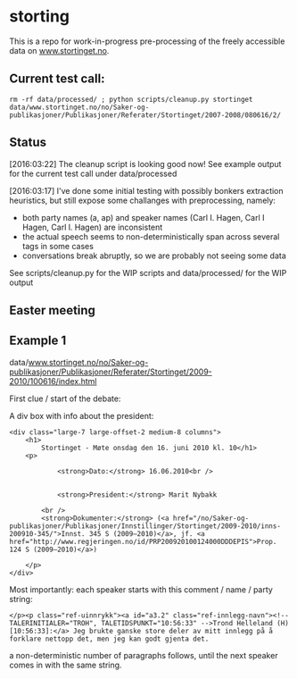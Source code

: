 # storting

This is a repo for work-in-progress pre-processing of the freely 
accessible data on www.stortinget.no.

## Current test call:

    rm -rf data/processed/ ; python scripts/cleanup.py stortinget data/www.stortinget.no/no/Saker-og-publikasjoner/Publikasjoner/Referater/Stortinget/2007-2008/080616/2/

## Status

[2016:03:22]
The cleanup script is looking good now! See example output for the current test call under
    data/processed

[2016:03:17] 
I've done some initial testing with possibly bonkers extraction 
heuristics, but still expose some challanges with preprocessing,
namely:


- both party names (a, ap) and speaker names (Carl I. Hagen, Carl I Hagen, Carl l. Hagen) are inconsistent
- the actual speech seems to non-deterministically span across several tags in some cases
- conversations break abruptly, so we are probably not seeing some data

See scripts/cleanup.py for the WIP scripts and data/processed/ 
for the WIP output

## Easter meeting

## Example 1

data/www.stortinget.no/no/Saker-og-publikasjoner/Publikasjoner/Referater/Stortinget/2009-2010/100616/index.html

First clue / start of the debate:

A div box with info about the president:

    <div class="large-7 large-offset-2 medium-8 columns">
        <h1>
            Stortinget - Møte onsdag den 16. juni 2010 kl. 10</h1>
        <p>
            
                <strong>Dato:</strong> 16.06.2010<br />
            
            
                <strong>President:</strong> Marit Nybakk
            
            <br />
            <strong>Dokumenter:</strong> (<a href="/no/Saker-og-publikasjoner/Publikasjoner/Innstillinger/Stortinget/2009-2010/inns-200910-345/">Innst. 345 S (2009–2010)</a>, jf. <a href="http://www.regjeringen.no/id/PRP200920100124000DDDEPIS">Prop. 124 S (2009–2010)</a>)
            
        </p>
    </div>

Most importantly: each speaker starts with this comment / name / party string:

    </p><p class="ref-uinnrykk"><a id="a3.2" class="ref-innlegg-navn"><!-- TALERINITIALER="TROH", TALETIDSPUNKT="10:56:33" -->Trond Helleland (H) [10:56:33]:</a> Jeg brukte ganske store deler av mitt innlegg på å forklare nettopp det, men jeg kan godt gjenta det.

a non-deterministic number of paragraphs follows, until the next speaker comes in with the same string.


    